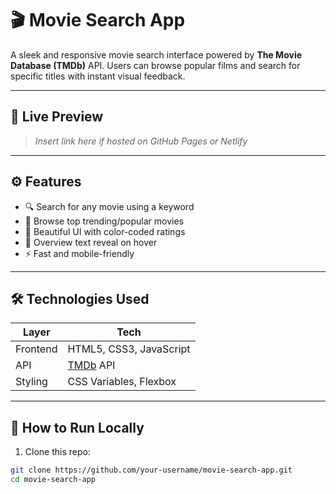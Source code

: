 # 🎬 Movie Search App

A sleek and responsive movie search interface powered by **The Movie Database (TMDb)** API. Users can browse popular films and search for specific titles with instant visual feedback.

---

## 📸 Live Preview

> _Insert link here if hosted on GitHub Pages or Netlify_

---

## ⚙️ Features

- 🔍 Search for any movie using a keyword
- 🌟 Browse top trending/popular movies
- 🎨 Beautiful UI with color-coded ratings
- 🧾 Overview text reveal on hover
- ⚡ Fast and mobile-friendly

---

## 🛠️ Technologies Used

| Layer       | Tech                     |
|-------------|--------------------------|
| Frontend    | HTML5, CSS3, JavaScript  |
| API         | [TMDb](https://www.themoviedb.org/) API  
| Styling     | CSS Variables, Flexbox   |

---

## 🚀 How to Run Locally

1. Clone this repo:
```bash
git clone https://github.com/your-username/movie-search-app.git
cd movie-search-app
